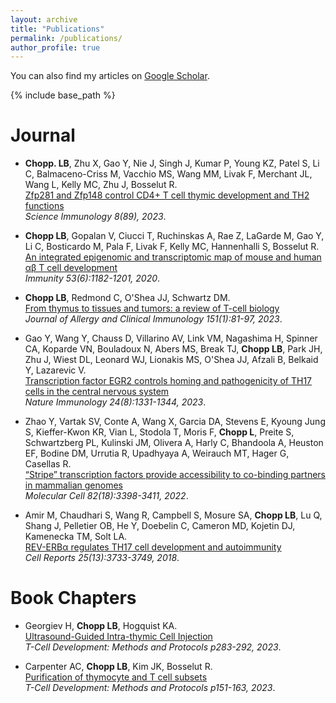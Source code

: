 ```yaml
---
layout: archive
title: "Publications"
permalink: /publications/
author_profile: true
---
```


  You can also find my articles on [Google Scholar](https://scholar.google.com/citations?user=bn5yoRgAAAAJ&hl=en).
  
{% include base_path %}

<b>Journal</b>
======
*  <b>Chopp. LB</b>, Zhu X,  Gao Y, Nie J, Singh J, Kumar P, Young KZ, Patel S, Li C, Balmaceno-Criss M, Vacchio MS, Wang MM, Livak F,  Merchant JL, Wang L, Kelly MC, Zhu J, Bosselut R.  <br>[Zfp281 and Zfp148 control CD4+ T cell thymic development and TH2 functions](https://www.science.org/doi/abs/10.1126/sciimmunol.adi9066)<br><em> Science Immunology 8(89), 2023</em>.

*  <b>Chopp LB</b>, Gopalan V, Ciucci T, Ruchinskas A, Rae Z, LaGarde M, Gao Y, Li C, Bosticardo M, Pala F, Livak F, Kelly MC, Hannenhalli S, Bosselut R.  <br>[An integrated epigenomic and transcriptomic map of mouse and human αβ T cell development](https://www.cell.com/immunity/pdf/S1074-7613(20)30465-9.pdf)<br><em> Immunity 53(6):1182-1201, 2020</em>.

*  <b>Chopp LB</b>, Redmond C, O'Shea JJ, Schwartz DM.  <br>[From thymus to tissues and tumors: a review of T-cell biology](https://www.sciencedirect.com/science/article/abs/pii/S0091674922013781)<br><em> Journal of Allergy and Clinical Immunology 151(1):81-97, 2023</em>.

*  Gao Y, Wang Y, Chauss D, Villarino AV, Link VM, Nagashima H, Spinner CA, Koparde VN, Bouladoux N, Abers MS, Break TJ, <b>Chopp LB</b>, Park JH, Zhu J, Wiest DL, Leonard WJ, Lionakis MS, O'Shea JJ, Afzali B, Belkaid Y, Lazarevic V.  <br>[Transcription factor EGR2 controls homing and pathogenicity of TH17 cells in the central nervous system](https://www.nature.com/articles/s41590-023-01553-7)<br><em> Nature Immunology 24(8):1331-1344, 2023</em>.

*  Zhao Y, Vartak SV, Conte A, Wang X, Garcia DA, Stevens E, Kyoung Jung S, Kieffer-Kwon KR, Vian L, Stodola T, Moris F, <b>Chopp L</b>, Preite S, Schwartzberg PL, Kulinski JM, Olivera A, Harly C, Bhandoola A, Heuston EF, Bodine DM, Urrutia R, Upadhyaya A, Weirauch MT, Hager G, Casellas R.  <br>[“Stripe” transcription factors provide accessibility to co-binding partners in mammalian genomes](https://pubmed.ncbi.nlm.nih.gov/35863348/)<br><em> Molecular Cell 82(18):3398-3411, 2022</em>.

*  Amir M, Chaudhari S, Wang R, Campbell S, Mosure SA, <b>Chopp LB</b>, Lu Q, Shang J, Pelletier OB, He Y, Doebelin C, Cameron MD, Kojetin DJ, Kamenecka TM, Solt LA.  <br>[REV-ERBα regulates TH17 cell development and autoimmunity](https://www.cell.com/cell-reports/pdf/S2211-1247(18)31907-7.pdf)<br><em> Cell Reports 25(13):3733-3749, 2018</em>.

<b>Book Chapters</b>
======
*   Georgiev H, <b>Chopp LB</b>, Hogquist KA.  <br>[Ultrasound-Guided Intra-thymic Cell Injection](https://www.ncbi.nlm.nih.gov/pmc/articles/PMC9847244/)<br><em> T-Cell Development: Methods and Protocols p283-292, 2023</em>.

*  Carpenter AC, <b>Chopp LB</b>, Kim JK, Bosselut R.  <br>[Purification of thymocyte and T cell subsets](https://www.ncbi.nlm.nih.gov/pmc/articles/PMC10802931/)<br><em> T-Cell Development: Methods and Protocols p151-163, 2023</em>.

